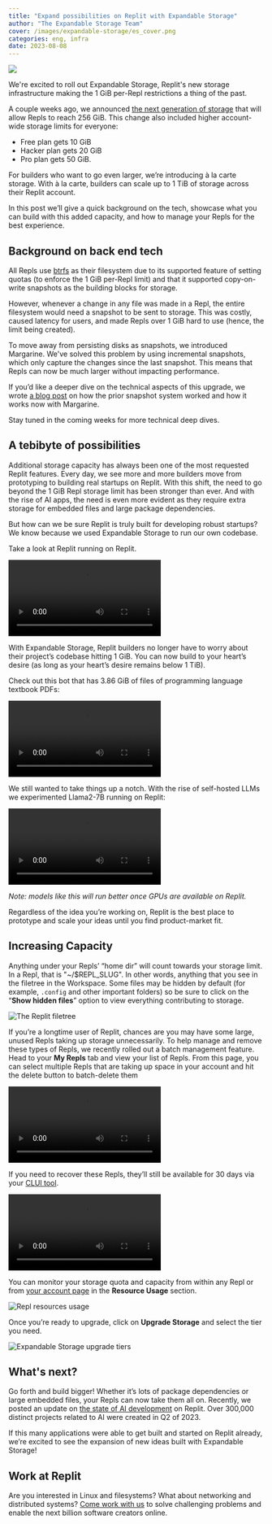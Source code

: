 ```yaml
---
title: "Expand possibilities on Replit with Expandable Storage"
author: "The Expandable Storage Team"
cover: /images/expandable-storage/es_cover.png
categories: eng, infra
date: 2023-08-08
---
```


![](https://blog.replit.com/images/expandable-storage/es_cover.png)

We're excited to roll out Expandable Storage, Replit's new storage infrastructure making the 1 GiB per-Repl restrictions a thing of the past.

A couple weeks ago, we announced [the next generation of storage](https://blog.replit.com/replit-storage-the-next-generation) that will allow Repls to reach 256 GiB. This change also included higher account-wide storage limits for everyone:


- Free plan gets 10 GiB
- Hacker plan gets 20 GiB
- Pro plan gets 50 GiB.

For builders who want to go even larger, we’re introducing à la carte storage. With à la carte, builders can scale up to 1 TiB of storage across their Replit account.

In this post we’ll give a quick background on the tech, showcase what you can build with this added capacity, and how to manage your Repls for the best experience.

## Background on back end tech

All Repls use [btrfs](https://en.wikipedia.org/wiki/Btrfs) as their filesystem due to its supported feature of setting quotas (to enforce the 1 GiB per-Repl limit) and that it supported copy-on-write snapshots as the building blocks for storage.

However, whenever a change in any file was made in a Repl, the entire filesystem would need a snapshot to be sent to storage. This was costly, caused latency for users, and made Repls over 1 GiB hard to use (hence, the limit being created).

To move away from persisting disks as snapshots, we introduced Margarine. We've solved this problem by using incremental snapshots, which only capture the changes since the last snapshot. This means that Repls can now be much larger without impacting performance.

If you’d like a deeper dive on the technical aspects of this upgrade, we wrote [a blog post](https://blog.replit.com/replit-storage-the-next-generation) on how the prior snapshot system worked and how it works now with Margarine.

Stay tuned in the coming weeks for more technical deep dives.

## A tebibyte of possibilities

Additional storage capacity has always been one of the most requested Replit features. Every day, we see more and more builders move from prototyping to building real startups on Replit. With this shift, the need to go beyond the 1 GiB Repl storage limit has been stronger than ever.  And with the rise of AI apps, the need is even more evident as they require extra storage for embedded files and large package dependencies.

But how can we be sure Replit is truly built for developing robust startups?  We know because we used Expandable Storage to run our own codebase.

Take a look at Replit running on Replit.

![Replit running on Replit](https://blog.replit.com/images/expandable-storage/replit-on-replit.mp4)

With Expandable Storage, Replit builders no longer have to worry about their project’s codebase hitting 1 GiB. You can now build to your heart’s desire (as long as your heart’s desire remains below 1 TiB).

Check out this bot that has 3.86 GiB of files of programming language textbook PDFs:

![PDF Chatbot running on Replit](https://blog.replit.com/images/expandable-storage/large-storage-chatbot.mp4)

We still wanted to take things up a notch. With the rise of self-hosted LLMs we experimented Llama2-7B running on Replit:

![Llama2-7B running on Replit](https://blog.replit.com/images/expandable-storage/llama2-replit.mp4)

*Note: models like this will run better once GPUs are available on Replit.*

Regardless of the idea you’re working on, Replit is the best place to prototype and scale your ideas until you find product-market fit.

## Increasing Capacity

Anything under your Repls’ “home dir” will count towards your storage limit. In a Repl, that is "~/$REPL_SLUG". In other words, anything that you see in the filetree in the Workspace. Some files may be hidden by default (for example, `.config` and other important folders) so be sure to click on the “**Show hidden files**” option to view everything contributing to storage.

![The  Replit filetree](https://blog.replit.com/images/expandable-storage/filetree.gif)

If you’re a longtime user of Replit, chances are you may have some large, unused Repls taking up storage unnecessarily. To help manage and remove these types of Repls, we recently rolled out a batch management feature. Head to your **My Repls** tab and view your list of Repls. From this page, you can select multiple Repls that are taking up space in your account and hit the delete button to batch-delete them

![Replit batch delete](https://blog.replit.com/images/expandable-storage/batch-delete.mp4)

If you need to recover these Repls, they’ll still be available for 30 days via your [CLUI tool](https://replit.com/~/cli).

![Repl recovery](https://blog.replit.com/images/expandable-storage/repl-recovery.mp4)

You can monitor your storage quota and capacity from within any Repl or from [your account page](https://replit.com/account) in the **Resource Usage** section.

![Repl resources usage](https://blog.replit.com/images/expandable-storage/resource-usage.jpg)

Once you’re ready to upgrade, click on **Upgrade Storage** and select the tier you need.

![Expandable Storage upgrade tiers](https://blog.replit.com/images/expandable-storage/upgrade-storage-tiers.jpg)


## What's next?

Go forth and build bigger! Whether it’s lots of package dependencies or large embedded files, your Repls can now take them all on. Recently, we posted an update on [the state of AI development](https://blog.replit.com/ai-on-replit) on Replit. Over 300,000 distinct projects related to AI were created in Q2 of 2023.

If this many applications were able to get built and started on Replit already, we’re excited to see the expansion of new ideas built with Expandable Storage!

## Work at Replit

Are you interested in Linux and filesystems? What about networking and distributed systems? [Come work with us](https://replit.com/site/careers) to solve challenging problems and enable the next billion software creators online.